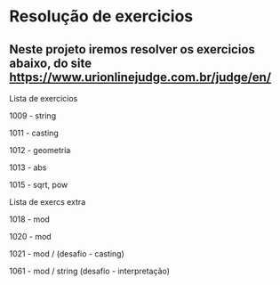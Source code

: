 

<h1 aling="center">Resolução de exercicios</h1>

## Neste projeto iremos resolver os exercicios abaixo, do site https://www.urionlinejudge.com.br/judge/en/
Lista de exercicios


1009 - string

1011 - casting

1012 - geometria

1013 - abs

1015 - sqrt, pow

Lista de exercs extra

1018 - mod

1020 - mod

1021 - mod / (desafio - casting)

1061 - mod / string (desafio - interpretação)

